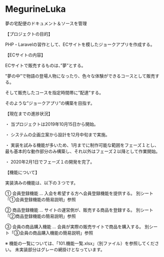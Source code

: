# MegurineLuka
夢の宅配便のドキュメント＆ソースを管理

【プロジェクトの目的】

   PHP・Laravelの習作として、ECサイトを模したジョークアプリを作成する。

【ECサイトの内容】

   ECサイトで販売するものは、”夢”とする。
   
   "夢の中”で物語の登場人物になったり、色々な体験ができるコースとして販売する。
   
   そして販売したコースを指定時間帯に”配達”する。
   
   そのような”ジョークアプリ”の構築を目指す。
   

【現在までの進捗状況】

   ・  当プロジェクトは2019年10月15日から開始。
   
   ・  システムの企画立案から設計を12月中旬まで実施。
   
   ・  実装を試みる機能が多いため、1月までに制作可能な範囲をフェーズ１とし、
       最も基本的な動作部分のみ構築し、それ以外はフェーズ２以降として作業開始。
       
   ・  2020年2月1日でフェーズ１の開発を完了。

【機能について】

  実装済みの機能は、以下の３つです。
  
  ①  会員登録機能        …  入会を希望する方へ会員登録機能を提供する。
                           別シート「①会員登録機能の簡易説明」参照
                           
  ②  商品登録機能        …  サイトの運営側が、販売する商品を登録する。
                          別シート「②商品登録機能の簡易説明」参照
                          
  ③  会員の商品購入機能   …  会員が実際の販売サイトで商品を購入する。
                          別シート「③会員の商品購入機能の簡易説明」参照
                          
 ※  機能の一覧については、「101.機能一覧.xlsx」（別ファイル）を参照してください。
     未実装部分はグレーの網掛けとなっています。
